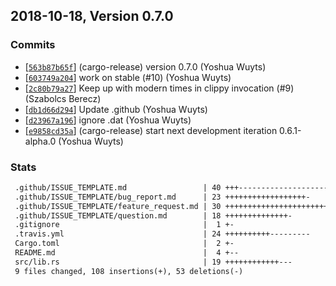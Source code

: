 ## 2018-10-18, Version 0.7.0
### Commits
- [[`563b87b65f`](https://github.com/datrs/sleep-parser/commit/563b87b65f018f8ef5b70e8a18d03fe6e4663348)] (cargo-release) version 0.7.0 (Yoshua Wuyts)
- [[`603749a204`](https://github.com/datrs/sleep-parser/commit/603749a204c88033c96824727d585837069ba958)] work on stable (#10) (Yoshua Wuyts)
- [[`2c80b79a27`](https://github.com/datrs/sleep-parser/commit/2c80b79a27a5f2a556f83b7a1925669272ecba05)] Keep up with modern times in clippy invocation (#9) (Szabolcs Berecz)
- [[`db1d66d294`](https://github.com/datrs/sleep-parser/commit/db1d66d2941b7316a5faa9ce8134e4e4dd008c01)] Update .github (Yoshua Wuyts)
- [[`d23967a196`](https://github.com/datrs/sleep-parser/commit/d23967a196cfeb2bc41bdc000e58354cda2e5e2d)] ignore .dat (Yoshua Wuyts)
- [[`e9858cd35a`](https://github.com/datrs/sleep-parser/commit/e9858cd35a234b632c69511a56266ad0c53a22f2)] (cargo-release) start next development iteration 0.6.1-alpha.0 (Yoshua Wuyts)

### Stats
```diff
 .github/ISSUE_TEMPLATE.md                 | 40 +++-----------------------------
 .github/ISSUE_TEMPLATE/bug_report.md      | 23 ++++++++++++++++++-
 .github/ISSUE_TEMPLATE/feature_request.md | 30 ++++++++++++++++++++++++-
 .github/ISSUE_TEMPLATE/question.md        | 18 ++++++++++++++-
 .gitignore                                |  1 +-
 .travis.yml                               | 24 ++++++++++---------
 Cargo.toml                                |  2 +-
 README.md                                 |  4 +--
 src/lib.rs                                | 19 ++++++++++++---
 9 files changed, 108 insertions(+), 53 deletions(-)
```


